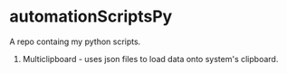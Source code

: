 # automationScriptsPy
A repo containg my python scripts.
1. Multiclipboard - uses json files to load data onto system's clipboard. 
